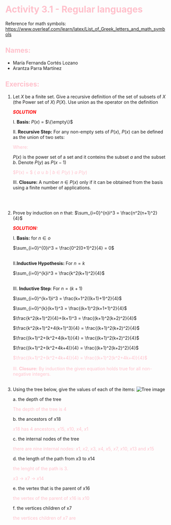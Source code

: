 # <span style="color: pink" > Activity 3.1 - Regular languages

Reference for math symbols:
https://www.overleaf.com/learn/latex/List_of_Greek_letters_and_math_symbols

## <span style="color: pink" > Names:
- María Fernanda Cortés Lozano
- Arantza Parra Martínez


## <span style="color: pink">Exercises:

1. Let $X$ be a finite set. Give a recursive definition of the set of subsets of $X$ (the Power set of $X$) $P(X)$. Use union as the operator on the definition

    <span style="color: red">_**SOLUTION**_

    I. **Basis:**  $P(x)$ = $\{\empty\}$

    II. **Recursive Step:** For any non-empty sets of $P(x)$, $P(x)$ can be defined as the union of two sets:

   <span style="color: pink"> Where:
  
   $P(x)$ is the power set of a set and it conteins the subset $a$ and the subset $b$. Denote $P(y)$ as $P(x-1)$  
    
    <span style="color: pink">$P(x) = $ \{ $a$ $\cup$ $b$ $|$ $b$ $\in$ $P(y)$ \}  $a$ $P(y)$ 

    III. **Closure:** A number $n$ $\in$ $P(x)$  only if it can be obtained from the basis using a finite number of applications.

<br>  <br/>

2. Prove by induction on $n$ that:
    $\sum_{i=0}^{n}i^3 = \frac{n^2(n+1)^2}{4}$

    <span style="color: red">_**SOLUTION:**_

    I. **Basis:** for $n \in o$

    $\sum_{i=0}^{0}i^3 = \frac{0^2(0+1)^2}{4} = 0$
<br>  <br/>

    II.**Inductive Hypothesis:** For $n = k$

    $\sum_{i=0}^{k}i^3 = \frac{k^2(k+1)^2}{4}$
<br>  <br/>

    III. **Inductive Step**: For $n = (k+1)$

    $\sum_{i=0}^{k+1}i^3 = \frac{k+1^2((k+1)+1)^2}{4}$

    $\sum_{i=0}^{k}{k+1}^3 = \frac{(k+1)^2(k+1+1)^2}{4}$ 

    $\frac{k^2(k+1)^2}{4}+(k+1)^3 = \frac{(k+1)^2(k+2)^2}{4}$ 

    $\frac{k^2(k+1)^2+4(k+1)^3}{4} = \frac{(k+1)^2(k+2)^2}{4}$

    $\frac{(k+1)^2+(k^2+4(k+1)}{4} = \frac{(k+1)^2(k+2)^2}{4}$

    $\frac{(k+1)^2+(k^2+4k+4)}{4} = \frac{(k+1)^2(k+2)^2}{4}$

    <span style="color: pink">$\frac{(k+1)^2+(k^2+4k+4)}{4} = \frac{(k+1)^2(k^2+4k+4)}{4}$
<br>  <br/>
    III. **Closure:** 
    By induction the given equation holds true for all non-negative integers.
<br>  <br/>

3. Using the tree below, give the values of each of the items:
![Tree image](sample_tree.png)

    a. the depth of the tree

    <span style="color: pink">The depth of the tree is $4$

    b. the ancestors of x18

    <span style="color: pink">$x18$ has $4$ ancestors, $x15$, $x10$, $x4$, $x1$

    c. the internal nodes of the tree

    <span style="color: pink">there are nine internal nodes: $x1$, $x2$, $x3$, $x4$, $x5$, $x7$, $x10$, $x13$ and $x15$

    d. the length of the path from $x3$ to $x14$

    <span style="color: pink"> the lenght of the path is $3$. 

    <span style="color: pink">$x3$ -> $x7$ -> $x14$

    e. the vertex that is the parent of x16

    <span style="color: pink"> the vertex of the parent of x16 is $x10$

    f. the vertices children of x7

    <span style="color: pink"> the vertices children of $x7$ are 
